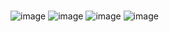 #
![image](https://github.com/user-attachments/assets/23840d12-6450-4cb1-953c-e184f120adb0) ![image](https://github.com/user-attachments/assets/e483eaa4-620c-4770-8053-fe2e279ca5a0)
 ![image](https://github.com/user-attachments/assets/18b33a79-ff08-44d2-8115-be7d5d9948d4) ![image](https://github.com/user-attachments/assets/695e6097-5fa3-4220-ab74-c39d949d05f0)


